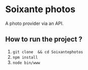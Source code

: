 # Soixante photos

A photo provider via an API.

## How to run the project ?
1. `git clone  && cd Soixantephotos`
2. `npm install`
3. `node bin/www`